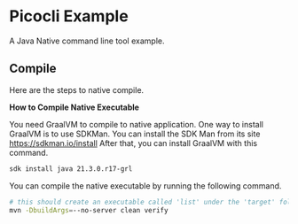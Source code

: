 # Picocli Example

A Java Native command line tool example.

## Compile

Here are the steps to native compile.

**How to Compile Native Executable**

You need GraalVM to compile to native application. One way to install GraalVM is to use SDKMan. 
You can install the SDK Man from its site https://sdkman.io/install
After that, you can install GraalVM with this command.

```bash
sdk install java 21.3.0.r17-grl
```
You can compile the native executable by running the following command.
```bash
# this should create an executable called 'list' under the 'target' folder
mvn -DbuildArgs=--no-server clean verify
```
